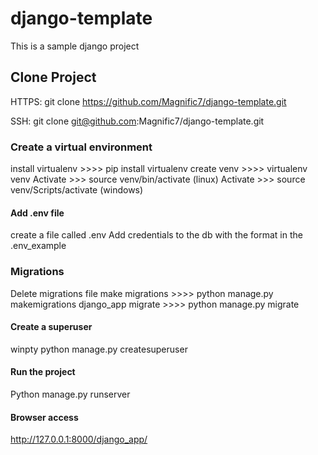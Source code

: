 # django-template
This is a sample django project 

## Clone Project
HTTPS: git clone https://github.com/Magnific7/django-template.git

SSH: git clone git@github.com:Magnific7/django-template.git

### Create a virtual environment 
install virtualenv  >>>> pip install virtualenv
create venv >>>> virtualenv venv 
Activate >>> source venv/bin/activate (linux)
Activate >>> source venv/Scripts/activate (windows)

#### Add .env  file 
create a file called .env 
Add credentials to the db with the format in the .env_example

### Migrations
Delete migrations file 
make migrations >>>> python manage.py makemigrations django_app
migrate  >>>> python manage.py migrate

#### Create a superuser
winpty python manage.py createsuperuser

#### Run the project
Python manage.py runserver

#### Browser access 
http://127.0.0.1:8000/django_app/
